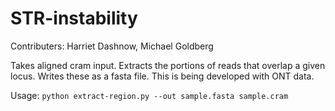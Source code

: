 # STR-instability

Contributers: Harriet Dashnow, Michael Goldberg

Takes aligned cram input. Extracts the portions of reads that overlap a given locus. Writes these as a fasta file. This is being developed with ONT data.

Usage:
`python extract-region.py --out sample.fasta sample.cram`
